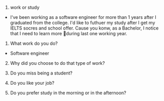 1. work or study

  * I've been working as a software engineer for more than 1 years after I graduated from the college. I'd like to futhuer my study after I get my IELTS socres and school offer. Cause you konw, as a Bachelor, I notice that I need to learn more during last one working year.


1. What work do you do?

  * Software engineer

2. Why did you choose to do that type of work?

3. Do you miss being a student?

4. Do you like your job?
5. Do you prefer study in the morning or in the afternoon?


